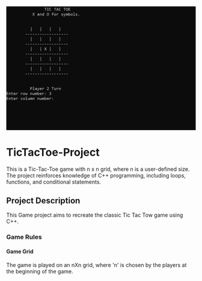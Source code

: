 ###

<p align="center">
  <img src="https://github.com/danyalalii/TicTacToe-Project/blob/main/Demo1.png" /> 
</p>


# TicTacToe-Project
This is a Tic-Tac-Toe game with n x n grid, where n is a user-defined size. The project reinforces knowledge of C++ programming, including loops, functions, and conditional statements.

## Project Description
This Game project aims to recreate the classic Tic Tac Tow game using C++. 
### Game Rules
#### Game Grid 
The game is played on an nXn grid, where &#39;n&#39; is chosen by the players at the beginning of the
game.
